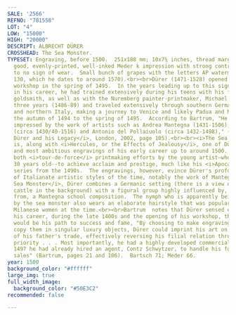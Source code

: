 ```yaml
---
SALE: '2566'
REFNO: "781558"
LOT: "4"
LOW: "15000"
HIGH: "20000"
DESCRIPT: ALBRECHT DÜRER
CROSSHEAD: The Sea Monster.
TYPESET: Engraving, before 1500.  251x188 mm; 10x7⅜ inches, thread margins.  A very
  good, evenly-printed, well-inked Meder k impression with strong contrasts and little
  to no sign of wear.  Small bunch of grapes with the letters AP watermark (Meder
  130, which he dates to around 1570).<br><br>Dürer (1471-1528) opened his own artistic
  workshop in the spring of 1495.  In the years leading up to this significant development
  in his career, he had trained extensively during his teens with his father, a talented
  goldsmith, as well as with the Nuremberg painter-printmaker, Michael Wolgemut for
  three years (1486-89) and traveled extensively through southern Germany, Austria
  and northern Italy, making a journey to Venice and likely Padua and Mantua from
  the autumn of 1494 to the spring of 1495.  According to Bartrum, "He was particularly
  impressed by the work of artists such as Andrea Mantegna (1431-1506), Giovanni Bellini
  (circa 1430/40-1516) and Antonio del Pollaiuolo (circa 1432-1498)," (Bartrum, <i>Albrecht
  Dürer and his Legacy</i>, London, 2002, page 105).<br><br><i>The Sea Monster</i>
  is, along with <i>Hercules, or the Effects of Jealousy</i>, one of Dürer's largest
  and most ambitious engravings of his early career up to around 1500.  They are clearly
  both <i>tour-de-force</i> printmaking efforts by the young artist—who was not yet
  30 years old--to achieve acclaim and prestige, much like his <i>Apocalypse</i> woodcut
  series from the 1490s.  The engravings, however, evince Dürer's profound emulation
  of Italianate artistic styles of the time, notably the work of Mantegna.  In <i>The
  Sea Monster</i>, Dürer combines a Germanic setting (there is a view of Nuremberg
  castle in the background) with a figural group highly influenced by, if not lifted
  from, a Mantegna school composition.  The nymph who is apparently being abducted
  by the sea monster also wears an elaborate hairstyle that was popular with upper-class
  Milanese women at the time.<br><br>Bartrum  notes that Dürer sensed early on in
  his career, during the late 1400s and the opening of his workshop, that printmaking
  would be his path to success and fame, "By choosing to make engravings rather than
  copy them in singular luxury objects, Dürer could imprint his art on the products
  of his father's trade, effectively reversing his filial relation through creative
  priority . . . Most importantly, he had a highly developed commercial sense; by
  1497 he had already hired an agent, Contz Schwytzer, to handle his foreign print
  sales" (Bartrum, pages 21 and 106).  Bartsch 71; Meder 66.
year: 1500
background_color: "#ffffff"
large_img: true
full_width_image:
  background_color: "#50E3C2"
recommended: false

---
```


